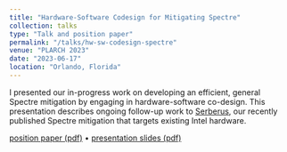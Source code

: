 ```yaml
---
title: "Hardware-Software Codesign for Mitigating Spectre"
collection: talks
type: "Talk and position paper"
permalink: "/talks/hw-sw-codesign-spectre"
venue: "PLARCH 2023"
date: "2023-06-17"
location: "Orlando, Florida"
---
```

I presented our in-progress work on developing an efficient, general Spectre mitigation by engaging in hardware-software co-design. This presentation describes ongoing follow-up work to [Serberus](/publications/3-serberus), our recently published Spectre mitigation that targets existing Intel hardware.

[position paper (pdf)](/files/hw-sw-codesign-spectre.pdf)
• [presentation slides (pdf)](/files/hw-sw-codesign-spectre-slides.pdf)
